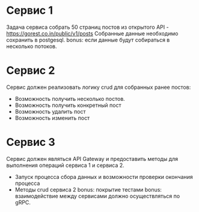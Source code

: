 # Сервис 1
Задача сервиса собрать 50 страниц постов из открытого API - https://gorest.co.in/public/v1/posts
Собранные данные необходимо сохранить в postgesql.
bonus: если данные будут собираться в несколько потоков.
# Сервис 2
Сервис должен реализовать логику crud для собранных ранее постов:
- Возможность получить несколько постов.
- Возможность получить конкретный пост
- Возможность удалить пост
- Возможность изменить пост
# Сервис 3
Сервис должен являться API Gateway и предоставить методы для выполнения операций сервиса 1 и сервиса 2.  
- Запуск процесса сбора данных и возможности проверки окончания процесса
- Методы crud сервиса 2
bonus: покрытие тестами
bonus: взаимодействие между сервисами должно осуществляться по gRPC.